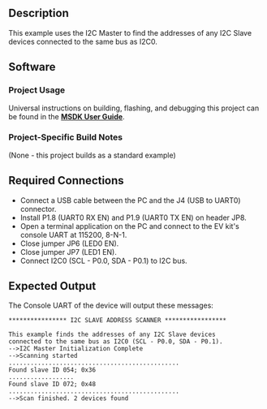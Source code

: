 ## Description

This example uses the I2C Master to find the addresses of any I2C Slave devices connected to the same bus as I2C0.

## Software

### Project Usage

Universal instructions on building, flashing, and debugging this project can be found in the **[MSDK User Guide](https://analog-devices-msdk.github.io/msdk/USERGUIDE/)**.

### Project-Specific Build Notes

(None - this project builds as a standard example)

## Required Connections

-   Connect a USB cable between the PC and the J4 (USB to UART0) connector.
-   Install P1.8 (UART0 RX EN) and P1.9 (UART0 TX EN) on header JP8.
-   Open a terminal application on the PC and connect to the EV kit's console UART at 115200, 8-N-1.
-   Close jumper JP6 (LED0 EN).
-   Close jumper JP7 (LED1 EN).
-   Connect I2C0 (SCL - P0.0, SDA - P0.1) to I2C bus.

## Expected Output

The Console UART of the device will output these messages:

```
**************** I2C SLAVE ADDRESS SCANNER *****************

This example finds the addresses of any I2C Slave devices
connected to the same bus as I2C0 (SCL - P0.0, SDA - P0.1).
-->I2C Master Initialization Complete
-->Scanning started
...............................................
Found slave ID 054; 0x36
..................
Found slave ID 072; 0x48
...............................................
-->Scan finished. 2 devices found
```
